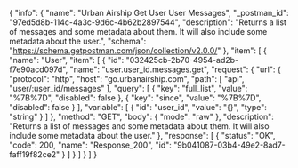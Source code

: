 {
  "info": {
    "name": "Urban Airship Get User User Messages",
    "_postman_id": "97ed5d8b-114c-4a3c-9d6c-4b62b2897544",
    "description": "Returns a list of messages and some metadata about them. It will also include some metadata about the user.",
    "schema": "https://schema.getpostman.com/json/collection/v2.0.0/"
  },
  "item": [
    {
      "name": "User",
      "item": [
        {
          "id": "032425cb-2b70-4954-ad2b-f7e90acd097d",
          "name": "user.user_id.messages.get",
          "request": {
            "url": {
              "protocol": "http",
              "host": "go.urbanairship.com",
              "path": [
                "api",
                "user/:user_id/messages"
              ],
              "query": [
                {
                  "key": "full_list",
                  "value": "%7B%7D",
                  "disabled": false
                },
                {
                  "key": "since",
                  "value": "%7B%7D",
                  "disabled": false
                }
              ],
              "variable": [
                {
                  "id": "user_id",
                  "value": "{}",
                  "type": "string"
                }
              ]
            },
            "method": "GET",
            "body": {
              "mode": "raw"
            },
            "description": "Returns a list of messages and some metadata about them. It will also include some metadata about the user."
          },
          "response": [
            {
              "status": "OK",
              "code": 200,
              "name": "Response_200",
              "id": "9b041087-03b4-49e2-8ad7-faff19f82ce2"
            }
          ]
        }
      ]
    }
  ]
}